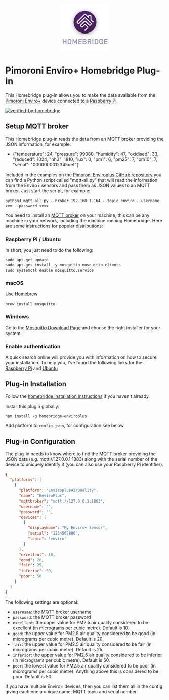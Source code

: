 
<p align="center">

<img src="https://github.com/homebridge/branding/raw/master/logos/homebridge-wordmark-logo-vertical.png" width="150">

</p>


# Pimoroni Enviro+ Homebridge Plug-in

This Homebridge plug-in allows you to make the data available from the [Pimoroni Enviro+](https://learn.pimoroni.com/tutorial/sandyj/getting-started-with-enviro-plus) device connected to a [Raspberry Pi](https://www.raspberrypi.org/).

[![verified-by-homebridge](https://badgen.net/badge/homebridge/verified/purple)](https://github.com/homebridge/homebridge/wiki/Verified-Plugins)

## Setup MQTT broker

This Homebridge plug-in reads the data from an MQTT broker providing the JSON information, for example:

* {"temperature": 24, "pressure": 99080, "humidity": 47, "oxidised": 33, "reduced": 1024, "nh3": 1810, "lux": 0, "pm1": 6, "pm25": 7, "pm10": 7, "serial": "0000000012345def"}

Included in the examples on the [Pimoroni Enviroplus GitHub repository](https://github.com/pimoroni/enviroplus-python/tree/master/examples) you can find a Python script called "mqtt-all.py" that will read the information from the Enviro+ sensors and pass them as JSON values to an MQTT broker. Just start the script, for example:

    python3 mqtt-all.py --broker 192.168.1.164 --topic enviro --username xxx --password xxxx

You need to install an [MQTT broker](http://mosquitto.org/) on your machine, this can be any machine in your network, including the machine running Homebridge. Here are some instructions for popular distributions:

### Raspberry Pi / Ubuntu

In short, you just need to do the following:

    sudo apt-get update
    sudo apt-get install -y mosquitto mosquitto-clients
    sudo systemctl enable mosquitto.service

### macOS

Use [Homebrew](https://brew.sh/)

    brew install mosquitto

### Windows

Go to the [Mosquitto Download Page](https://mosquitto.org/download/) and choose the right installer for your system.

### Enable authentication

A quick search online will provide you with information on how to secure your installation. To help you, I've found the following links for the 
[Raspberry Pi](https://randomnerdtutorials.com/how-to-install-mosquitto-broker-on-raspberry-pi/) and [Ubuntu](https://www.vultr.com/docs/install-mosquitto-mqtt-broker-on-ubuntu-20-04-server/)

## Plug-in Installation

Follow the [homebridge installation instructions](https://www.npmjs.com/package/homebridge) if you haven't already.

Install this plugin globally:

    npm install -g homebridge-enviroplus

Add platform to `config.json`, for configuration see below.

## Plug-in Configuration

The plug-in needs to know where to find the MQTT broker providing the JSON data (e.g. mqtt://127.0.0.1:1883) along with the serial number of the device to uniquely identify it (you can also use your Raspberry Pi identifier).

```json
{
  "platforms": [
    {
      "platform": "EnviroplusAirQuality",
      "name": "EnviroPlus",
      "mqttbroker": "mqtt://127.0.0.1:1883",
      "username": "",
      "password": "",
      "devices": [
        {
          "displayName": "My Enviro+ Sensor",
          "serial": "1234567890",
          "topic": "enviro"
        }
      ],
      "excellent": 10,
      "good": 20,
      "fair": 25,
      "inferior": 50,
      "poor": 50
    }
  ]
}

```

The following settings are optional:

- `username`: the MQTT broker username
- `password`: the MQTT broker password
- `excellent`: the upper value for PM2.5 air quality considered to be excellent (in micrograms per cubic metre). Default is 10.
- `good`: the upper value for PM2.5 air quality considered to be good (in micrograms per cubic metre). Default is 20.
- `fair`: the upper value for PM2.5 air quality considered to be fair (in micrograms per cubic metre). Default is 25.
- `inferior`: the upper value for PM2.5 air quality considered to be inferior (in micrograms per cubic metre). Default is 50.
- `poor`: the lowest value for PM2.5 air quality considered to be poor (in micrograms per cubic metre). Anything above this is considered to be poor. Default is 50.

If you have multiple Enviro+ devices, then you can list them all in the config giving each one a unique name, MQTT topic and serial number.
